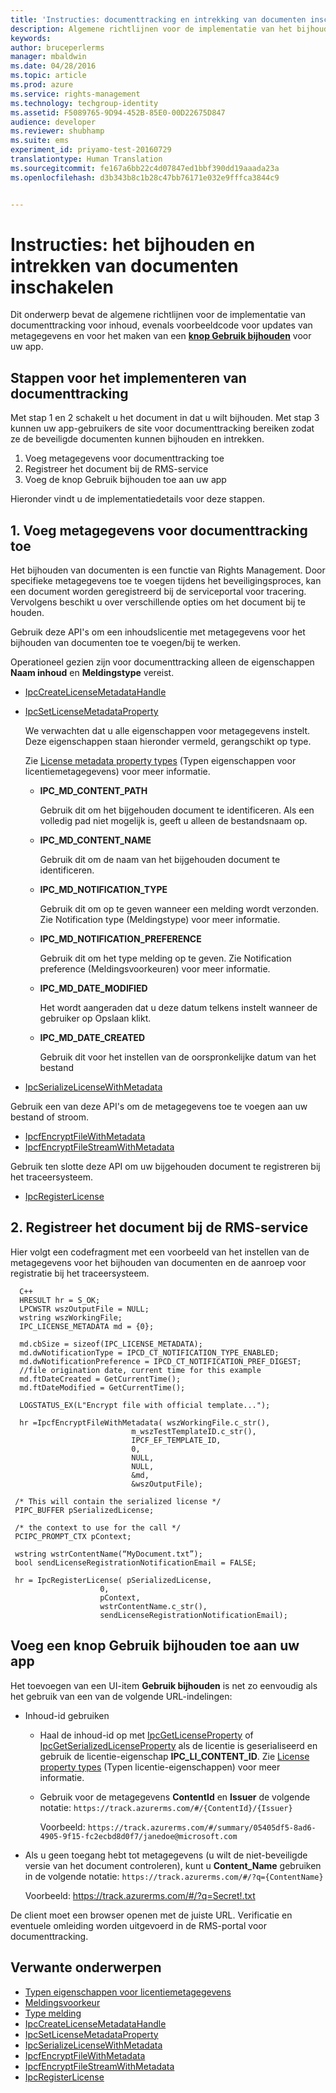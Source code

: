 ```yaml
---
title: 'Instructies: documenttracking en intrekking van documenten inschakelen | Azure RMS'
description: Algemene richtlijnen voor de implementatie van het bijhouden van documenten
keywords: 
author: bruceperlerms
manager: mbaldwin
ms.date: 04/28/2016
ms.topic: article
ms.prod: azure
ms.service: rights-management
ms.technology: techgroup-identity
ms.assetid: F5089765-9D94-452B-85E0-00D22675D847
audience: developer
ms.reviewer: shubhamp
ms.suite: ems
experiment_id: priyamo-test-20160729
translationtype: Human Translation
ms.sourcegitcommit: fe167a6bb22c4d07847ed1bbf390dd19aaada23a
ms.openlocfilehash: d3b343b8c1b28c47bb76171e032e9fffca3844c9


---
```


# Instructies: het bijhouden en intrekken van documenten inschakelen

Dit onderwerp bevat de algemene richtlijnen voor de implementatie van documenttracking voor inhoud, evenals voorbeeldcode voor updates van metagegevens en voor het maken van een [**knop Gebruik bijhouden**](#add-a-track-usage-button-to-your-app) voor uw app.

## Stappen voor het implementeren van documenttracking

Met stap 1 en 2 schakelt u het document in dat u wilt bijhouden. Met stap 3 kunnen uw app-gebruikers de site voor documenttracking bereiken zodat ze de beveiligde documenten kunnen bijhouden en intrekken.

1. Voeg metagegevens voor documenttracking toe
2. Registreer het document bij de RMS-service
3. Voeg de knop Gebruik bijhouden toe aan uw app

Hieronder vindt u de implementatiedetails voor deze stappen.

## 1. Voeg metagegevens voor documenttracking toe

Het bijhouden van documenten is een functie van Rights Management. Door specifieke metagegevens toe te voegen tijdens het beveiligingsproces, kan een document worden geregistreerd bij de serviceportal voor tracering. Vervolgens beschikt u over verschillende opties om het document bij te houden.

Gebruik deze API's om een inhoudslicentie met metagegevens voor het bijhouden van documenten toe te voegen/bij te werken.


Operationeel gezien zijn voor documenttracking alleen de eigenschappen **Naam inhoud** en **Meldingstype** vereist.


- [IpcCreateLicenseMetadataHandle](/rights-management/sdk/2.1/api/win/functions#msipc_ipccreatelicensemetadatahandle)
- [IpcSetLicenseMetadataProperty](/rights-management/sdk/2.1/api/win/functions#msipc_ipcsetlicensemetadataproperty)

  We verwachten dat u alle eigenschappen voor metagegevens instelt. Deze eigenschappen staan hieronder vermeld, gerangschikt op type.

  Zie [License metadata property types](/rights-management/sdk/2.1/api/win/constants#msipc_license_metadata_property_types) (Typen eigenschappen voor licentiemetagegevens) voor meer informatie.

  - **IPC_MD_CONTENT_PATH**

    Gebruik dit om het bijgehouden document te identificeren. Als een volledig pad niet mogelijk is, geeft u alleen de bestandsnaam op.

  - **IPC_MD_CONTENT_NAME**

    Gebruik dit om de naam van het bijgehouden document te identificeren.

  - **IPC_MD_NOTIFICATION_TYPE**

    Gebruik dit om op te geven wanneer een melding wordt verzonden. Zie Notification type (Meldingstype) voor meer informatie.

  - **IPC_MD_NOTIFICATION_PREFERENCE**

    Gebruik dit om het type melding op te geven. Zie Notification preference (Meldingsvoorkeuren) voor meer informatie.

  - **IPC_MD_DATE_MODIFIED**

    Het wordt aangeraden dat u deze datum telkens instelt wanneer de gebruiker op Opslaan klikt.

  - **IPC_MD_DATE_CREATED**

    Gebruik dit voor het instellen van de oorspronkelijke datum van het bestand

- [IpcSerializeLicenseWithMetadata](/rights-management/sdk/2.1/api/win/functions#msipc_ipcserializelicensemetadata)

Gebruik een van deze API's om de metagegevens toe te voegen aan uw bestand of stroom.

- [IpcfEncryptFileWithMetadata](/rights-management/sdk/2.1/api/win/functions#msipc_ipcfencryptfilewithmetadata)
- [IpcfEncryptFileStreamWithMetadata](/rights-management/sdk/2.1/api/win/functions#msipc_ipcfencryptfilestreamwithmetadata)

Gebruik ten slotte deze API om uw bijgehouden document te registreren bij het traceersysteem.

- [IpcRegisterLicense](/rights-management/sdk/2.1/api/win/functions#msipc_ipcregisterlicense)


## 2. Registreer het document bij de RMS-service

Hier volgt een codefragment met een voorbeeld van het instellen van de metagegevens voor het bijhouden van documenten en de aanroep voor registratie bij het traceersysteem.

      C++
      HRESULT hr = S_OK;
      LPCWSTR wszOutputFile = NULL;
      wstring wszWorkingFile;
      IPC_LICENSE_METADATA md = {0};

      md.cbSize = sizeof(IPC_LICENSE_METADATA);
      md.dwNotificationType = IPCD_CT_NOTIFICATION_TYPE_ENABLED;
      md.dwNotificationPreference = IPCD_CT_NOTIFICATION_PREF_DIGEST;
      //file origination date, current time for this example
      md.ftDateCreated = GetCurrentTime();
      md.ftDateModified = GetCurrentTime();

      LOGSTATUS_EX(L"Encrypt file with official template...");

      hr =IpcfEncryptFileWithMetadata( wszWorkingFile.c_str(),
                               m_wszTestTemplateID.c_str(),
                               IPCF_EF_TEMPLATE_ID,
                               0,
                               NULL,
                               NULL,
                               &md,
                               &wszOutputFile);

     /* This will contain the serialized license */
     PIPC_BUFFER pSerializedLicense;

     /* the context to use for the call */
     PCIPC_PROMPT_CTX pContext;

     wstring wstrContentName(“MyDocument.txt”);
     bool sendLicenseRegistrationNotificationEmail = FALSE;

     hr = IpcRegisterLicense( pSerializedLicense,
                        0,
                        pContext,
                        wstrContentName.c_str(),
                        sendLicenseRegistrationNotificationEmail);

## Voeg een knop **Gebruik bijhouden** toe aan uw app

Het toevoegen van een UI-item **Gebruik bijhouden** is net zo eenvoudig als het gebruik van een van de volgende URL-indelingen:

- Inhoud-id gebruiken
  - Haal de inhoud-id op met [IpcGetLicenseProperty](/rights-management/sdk/2.1/api/win/functions#msipc_ipcgetlicenseproperty) of [IpcGetSerializedLicenseProperty](/rights-management/sdk/2.1/api/win/functions#msipc_ipcgetserializedlicenseproperty) als de licentie is geserialiseerd en gebruik de licentie-eigenschap **IPC_LI_CONTENT_ID**. Zie [License property types](/rights-management/sdk/2.1/api/win/constants#msipc_license_property_types) (Typen licentie-eigenschappen) voor meer informatie.
  - Gebruik voor de metagegevens **ContentId** en **Issuer** de volgende notatie: `https://track.azurerms.com/#/{ContentId}/{Issuer}`

    Voorbeeld: `https://track.azurerms.com/#/summary/05405df5-8ad6-4905-9f15-fc2ecbd8d0f7/janedoe@microsoft.com`

- Als u geen toegang hebt tot metagegevens (u wilt de niet-beveiligde versie van het document controleren), kunt u **Content_Name** gebruiken in de volgende notatie: `https://track.azurerms.com/#/?q={ContentName}`

  Voorbeeld: https://track.azurerms.com/#/?q=Secret!.txt

De client moet een browser openen met de juiste URL. Verificatie en eventuele omleiding worden uitgevoerd in de RMS-portal voor documenttracking.

## Verwante onderwerpen

* [Typen eigenschappen voor licentiemetagegevens](/rights-management/sdk/2.1/api/win/constants#msipc_license_metadata_property_types)
* [Meldingsvoorkeur](/rights-management/sdk/2.1/api/win/constants#msipc_notification_preference)
* [Type melding](/rights-management/sdk/2.1/api/win/constants#msipc_notification_type)
* [IpcCreateLicenseMetadataHandle](/rights-management/sdk/2.1/api/win/functions#msipc_ipccreatelicensemetadatahandle)
* [IpcSetLicenseMetadataProperty](/rights-management/sdk/2.1/api/win/functions#msipc_ipcsetlicensemetadataproperty)
* [IpcSerializeLicenseWithMetadata](/rights-management/sdk/2.1/api/win/functions#msipc_ipcserializelicensemetadata)
* [IpcfEncryptFileWithMetadata](/rights-management/sdk/2.1/api/win/functions#msipc_ipcfencryptfilewithmetadata)
* [IpcfEncryptFileStreamWithMetadata](/rights-management/sdk/2.1/api/win/functions#msipc_ipcfencryptfilestreamwithmetadata)
* [IpcRegisterLicense](/rights-management/sdk/2.1/api/win/functions#msipc_ipcregisterlicense)

 



<!--HONumber=Jul16_HO5-->


